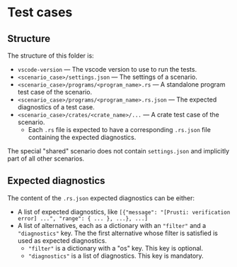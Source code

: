 # Test cases


## Structure

The structure of this folder is:

* `vscode-version` — The vscode version to use to run the tests.
* `<scenario_case>/settings.json` — The settings of a scenario.
* `<scenario_case>/programs/<program_name>.rs` — A standalone program test case of the scenario.
* `<scenario_case>/programs/<program_name>.rs.json` — The expected diagnostics of a test case.
* `<scenario_case>/crates/<crate_name>/...` — A crate test case of the scenario.
    * Each `.rs` file is expected to have a corresponding `.rs.json` file containing the expected diagnostics.

The special "shared" scenario does not contain `settings.json` and implicitly part of all other scenarios.

## Expected diagnostics

The content of the `.rs.json` expected diagnostics can be either:

* A list of expected diagnostics, like `[{"message": "[Prusti: verification error] ...", "range": { ... }, ...}, ...]`
* A list of alternatives, each as a dictionary with an `"filter"` and a `"diagnostics"` key. The the first alternative whose filter is satisfied is used as expected diagnostics.
    * `"filter"` is a dictionary with a "os" key. This key is optional.
    * `"diagnostics"` is a list of diagnostics. This key is mandatory.

